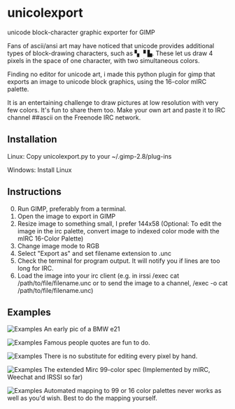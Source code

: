 # unicolexport
unicode block-character graphic exporter for GIMP

Fans of ascii/ansi art may have noticed that unicode provides additional types of block-drawing
characters, such as ▚ ▝ ▙.  These let us draw 4 pixels in the space of one character, with two 
simultaneous colors.

Finding no editor for unicode art, i made this python plugin for gimp that exports an image 
to unicode block graphics, using the 16-color mIRC palette.

It is an entertaining challenge to draw pictures at low resolution with very few colors. It's fun to share them too. Make your own art and paste it to IRC channel ##ascii on the Freenode IRC network. 

## Installation

Linux:   Copy unicolexport.py to your ~/.gimp-2.8/plug-ins

Windows: Install Linux


## Instructions

 0) Run GIMP, preferably from a terminal.
 1) Open the image to export in GIMP
 2) Resize image to something small, I prefer 144x58
    (Optional: To edit the image in the irc palette, convert image to indexed color mode with
     the mIRC 16-Color Palette)
 3) Change image mode to RGB
 4) Select "Export as" and set filename extension to .unc 
 5) Check the terminal for program output. It will notify you if lines are too long for IRC.
 6) Load the image into your irc client (e.g. in irssi /exec cat /path/to/file/filename.unc
    or to send the image to a channel, /exec -o cat /path/to/file/filename.unc)

## Examples

![Examples](https://abload.de/img/cool-unicodebmws8sa8.png)
An early pic of a BMW e21 

![Examples](https://i.imgur.com/kRhJbGol.png)
Famous people quotes are fun to do.

![Examples](https://files.catbox.moe/b3uyji.png)
There is no substitute for editing every pixel by hand.

![Examples](https://abload.de/img/98colors92kra.png)
The extended Mirc 99-color spec (Implemented by mIRC, Weechat and IRSSI so far)

![Examples](https://a.pomfe.co/fqfikv.png)
Automated mapping to 99 or 16 color palettes never works as well as you'd wish.  Best to do the mapping yourself.
